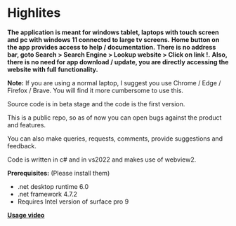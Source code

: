 # Highlites

__The application is meant for windows tablet, laptops with touch screen and pc with windows 11 connected to large tv screens.__
__Home button on the app provides access to help / documentation.__
__There is no address bar, goto Search > Search Engine > Lookup website > Click on link !.__
__Also, there is no need for app download / update, you are directly accessing the website with full functionality.__

__Note:__
If you are using a normal laptop, I suggest you use Chrome / Edge / Firefox / Brave. You will find it more cumbersome to use this.

Source code is in beta stage and the code is the first version.

This is a public repo, so as of now you can open bugs against the product and features.

You can also make queries, requests, comments, provide suggestions and feedback. 

Code is written in c# and in vs2022 and makes use of webview2.

__Prerequisites:__ (Please install them)
- .net desktop runtime 6.0
- .net framework 4.7.2
- Requires Intel version of surface pro 9

__[Usage video](https://youtu.be/zgdwBlVGLmY)__

